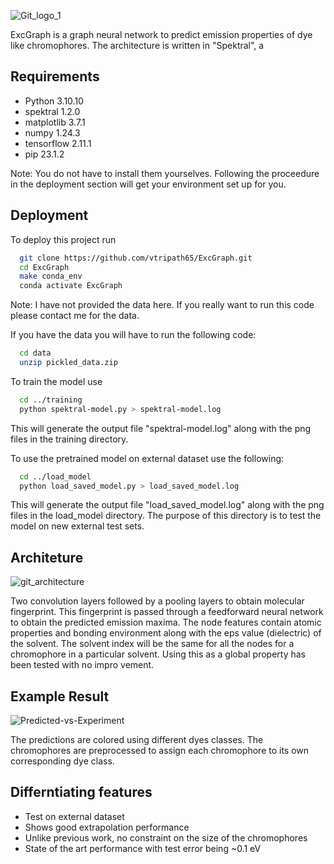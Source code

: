 ![Git_logo_1](https://media.github.iu.edu/user/24867/files/e9401be6-c886-4d7d-b864-f126c168f9f8)

ExcGraph is a graph neural network to predict emission properties of dye like chromophores.
The architecture is written in "Spektral", a 
## Requirements

- Python 3.10.10
- spektral 1.2.0
- matplotlib 3.7.1
- numpy 1.24.3
- tensorflow 2.11.1
- pip 23.1.2

Note: You do not have to install them yourselves. Following the proceedure in the deployment section will get your environment set up for you.

## Deployment

To deploy this project run

```bash
  git clone https://github.com/vtripath65/ExcGraph.git
  cd ExcGraph
  make conda_env
  conda activate ExcGraph
```
Note: I have not provided the data here. If you really want to run this code please contact me for the data.

If you have the data you will have to run the following code:

```bash
  cd data
  unzip pickled_data.zip
```

To train the model use
```bash
  cd ../training
  python spektral-model.py > spektral-model.log
```
This will generate the output file "spektral-model.log" along with the png files in the training directory.

To use the pretrained model on external dataset use the following:
```bash
  cd ../load_model
  python load_saved_model.py > load_saved_model.log
```
This will generate the output file "load_saved_model.log" along with the png files in the load_model directory. The purpose of this directory is to test the model on new external test sets.
## Architeture
![git_architecture](https://media.github.iu.edu/user/24867/files/5acdadcc-45a0-4b6c-9aa4-53fb47289279)

Two convolution layers followed by a pooling layers to obtain molecular fingerprint. This fingerprint is passed through a feedforward neural network to obtain the predicted emission maxima. The node features contain atomic properties and bonding environment along with the eps value (dielectric) of the solvent. The solvent index will be the same for all the nodes for a chromophore in a particular solvent. Using this as a global property has been tested with no impro
vement.
## Example Result
![Predicted-vs-Experiment](https://media.github.iu.edu/user/24867/files/d49b4130-a5a7-44b6-a6ef-99aa26ca131a)

The predictions are colored using different dyes classes. The chromophores are preprocessed to assign each chromophore to its own corresponding dye class.
## Differntiating features

- Test on external dataset
- Shows good extrapolation performance
- Unlike previous work, no constraint on the size of the chromophores
- State of the art performance with test error being ~0.1 eV
